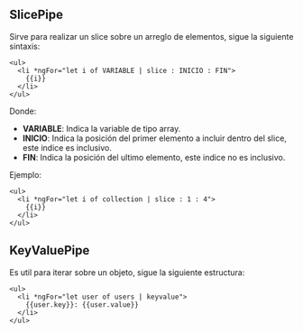 ## SlicePipe

Sirve para realizar un slice sobre un arreglo de elementos, sigue la siguiente sintaxis:

```
<ul> 
  <li *ngFor="let i of VARIABLE | slice : INICIO : FIN">
    {{i}}
  </li>
</ul>
```

Donde:

- **VARIABLE**: Indica la variable de tipo array.
- **INICIO**: Indica la posición del primer elemento a incluir dentro del slice, este indice es inclusivo.
- **FIN**: Indica la posición del ultimo elemento, este indice no es inclusivo.

Ejemplo:

```
<ul> 
  <li *ngFor="let i of collection | slice : 1 : 4">
    {{i}}
  </li>
</ul>
```
## KeyValuePipe

Es util para iterar sobre un objeto, sigue la siguiente estructura:

```
<ul> 
  <li *ngFor="let user of users | keyvalue">
    {{user.key}}: {{user.value}}
  </li>
</ul>
```

